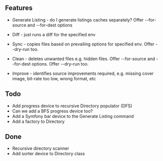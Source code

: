 Features
---

* Generate Listing - do I generate listings caches separately? Offer --for-source and --for-dest options

* Diff - just runs a diff for the specified env

* Sync - copies files based on prevailing options for specified env. Offer --dry-run too.

* Clean - deletes unwanted files e.g. hidden files. Offer --for-source and --for-dest options. Offer --dry-run too.

* Improve - identifies source improvements required, e.g. missing cover image, bit-rate too low, wrong format, etc

Todo
---

* Add progress device to recursive Directory populator (DFS)
* Can we add a BFS progress device too?
* Add a Symfony bar device to the Generate Listing command
* Add a factory to Directory

Done
---

* Recursive directory scanner
* Add sorter device to Directory class
